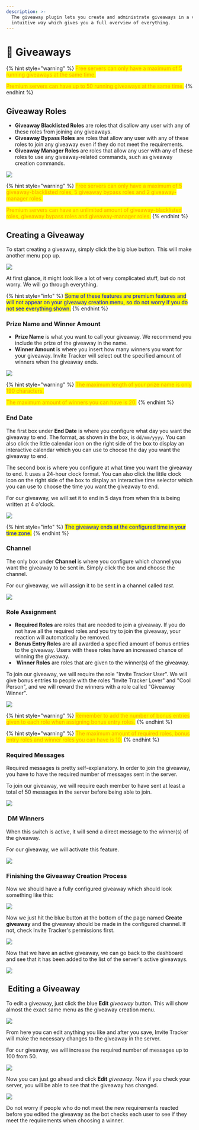 ```yaml
---
description: >-
  The giveaway plugin lets you create and administrate giveaways in a very
  intuitive way which gives you a full overview of everything.
---
```


# 🎉 Giveaways

{% hint style="warning" %}
<mark style="color:orange;">Free servers can only have a maximum of 5 running giveaways at the same time.</mark>

<mark style="color:orange;">Premium servers can have up to 50 running giveaways at the same time.</mark>
{% endhint %}

## Giveaway Roles

* **Giveaway Blacklisted Roles** are roles that disallow any user with any of these roles from joining any giveaways.
* **Giveaway Bypass Roles** are roles that allow any user with any of these roles to join any giveaway even if they do not meet the requirements.
* **Giveaway Manager Roles** are roles that allow any user with any of these roles to use any giveaway-related commands, such as giveaway creation commands.

![](<../../.gitbook/assets/image (108).png>)

{% hint style="warning" %}
<mark style="color:orange;">Free servers can only have a maximum of 5 giveaway-blacklisted roles, 5 giveaway bypass roles and 2 giveaway-manager roles.</mark>

<mark style="color:orange;">Premium servers can have an unlimited amount of giveaway-blacklisted roles, giveaway bypass roles and giveaway-manager roles.</mark>
{% endhint %}

## Creating a Giveaway

To start creating a giveaway, simply click the big blue button. This will make another menu pop up.

![](<../../.gitbook/assets/image (118).png>)

At first glance, it might look like a lot of very complicated stuff, but do not worry. We will go through everything.

{% hint style="info" %}
<mark style="color:blue;">Some of these features are premium features and will not appear on your giveaway creation menu, so do not worry if you do not see everything shown.</mark>
{% endhint %}

### Prize Name and Winner Amount

* **Prize Name** is what you want to call your giveaway. We recommend you include the prize of the giveaway in the name.
* **Winner Amount** is where you insert how many winners you want for your giveaway. Invite Tracker will select out the specified amount of winners when the giveaway ends.

![](<../../.gitbook/assets/image (54).png>)

{% hint style="warning" %}
<mark style="color:orange;">The maximum length of your prize name is only 190 characters.</mark>

<mark style="color:orange;">The maximum amount of winners you can have is 20.</mark>
{% endhint %}

### End Date

The first box under **End Date** is where you configure what day you want the giveaway to end. The format, as shown in the box, is `dd/mm/yyyy`. You can also click the little calendar icon on the right side of the box to display an interactive calendar which you can use to choose the day you want the giveaway to end.

The second box is where you configure at what time you want the giveaway to end. It uses a 24-hour clock format. You can also click the little clock icon on the right side of the box to display an interactive time selector which you can use to choose the time you want the giveaway to end.

For our giveaway, we will set it to end in 5 days from when this is being written at 4 o'clock.

![](<../../.gitbook/assets/image (5).png>)

{% hint style="info" %}
<mark style="color:blue;">The giveaway ends at the configured time in your time zone.</mark>
{% endhint %}

### Channel

The only box under **Channel** is where you configure which channel you want the giveaway to be sent in. Simply click the box and choose the channel.

For our giveaway, we will assign it to be sent in a channel called _test_.

![](<../../.gitbook/assets/image (103).png>)

### Role Assignment

* **Required Roles** are roles that are needed to join a giveaway. If you do not have all the required roles and you try to join the giveaway, your reaction will automatically be removed.
* **Bonus Entry Roles** are all awarded a specified amount of bonus entries to the giveaway. Users with these roles have an increased chance of winning the giveaway.
* <img src="../../.gitbook/assets/image (29).png" alt="" data-size="line"> **Winner Roles** are roles that are given to the winner(s) of the giveaway.

To join our giveaway, we will require the role "Invite Tracker User". We will give bonus entries to people with the roles "Invite Tracker Lover" and "Cool Person", and we will reward the winners with a role called "Giveaway Winner".

![](<../../.gitbook/assets/image (102).png>)

{% hint style="warning" %}
<mark style="color:orange;">Remember to add the number of bonus entries given to each role when assigning bonus entry roles.</mark>
{% endhint %}

{% hint style="warning" %}
<mark style="color:orange;">The maximum amount of required roles, bonus entry roles and winner roles you can have is 10.</mark>
{% endhint %}

### Required Messages

Required messages is pretty self-explanatory. In order to join the giveaway, you have to have the required number of messages sent in the server.

To join our giveaway, we will require each member to have sent at least a total of 50 messages in the server before being able to join.

![](<../../.gitbook/assets/image (84).png>)

### <img src="../../.gitbook/assets/image (57).png" alt="" data-size="line"> DM Winners

When this switch is active, it will send a direct message to the winner(s) of the giveaway.

For our giveaway, we will activate this feature.

![](<../../.gitbook/assets/image (78).png>)

### Finishing the Giveaway Creation Process

Now we should have a fully configured giveaway which should look something like this:

![](<../../.gitbook/assets/image (94).png>)

Now we just hit the blue button at the bottom of the page named **Create giveaway** and the giveaway should be made in the configured channel. If not, check Invite Tracker's permissions first.

![](<../../.gitbook/assets/image (110).png>)

Now that we have an active giveaway, we can go back to the dashboard and see that it has been added to the list of the server's active giveaways.

![](<../../.gitbook/assets/image (85).png>)

## <img src="../../.gitbook/assets/image (57).png" alt="" data-size="line"> Editing a Giveaway

To edit a giveaway, just click the blue **Edit** _giveaway_ button. This will show almost the exact same menu as the giveaway creation menu.

![](<../../.gitbook/assets/image (134).png>)

From here you can edit anything you like and after you save, Invite Tracker will make the necessary changes to the giveaway in the server.

For our giveaway, we will increase the required number of messages up to 100 from 50.

![](<../../.gitbook/assets/image (53).png>)

Now you can just go ahead and click **Edit** _giveaway_. Now if you check your server, you will be able to see that the giveaway has changed.

![](<../../.gitbook/assets/image (130).png>)

Do not worry if people who do not meet the new requirements reacted before you edited the giveaway as the bot checks each user to see if they meet the requirements when choosing a winner.
